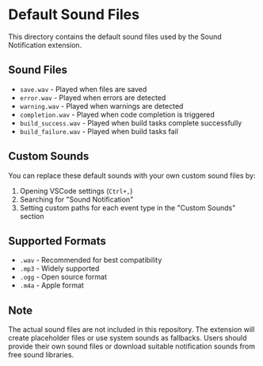 # Default Sound Files

This directory contains the default sound files used by the Sound Notification extension.

## Sound Files

- `save.wav` - Played when files are saved
- `error.wav` - Played when errors are detected
- `warning.wav` - Played when warnings are detected  
- `completion.wav` - Played when code completion is triggered
- `build_success.wav` - Played when build tasks complete successfully
- `build_failure.wav` - Played when build tasks fail

## Custom Sounds

You can replace these default sounds with your own custom sound files by:

1. Opening VSCode settings (`Ctrl+,`)
2. Searching for "Sound Notification"
3. Setting custom paths for each event type in the "Custom Sounds" section

## Supported Formats

- `.wav` - Recommended for best compatibility
- `.mp3` - Widely supported
- `.ogg` - Open source format
- `.m4a` - Apple format

## Note

The actual sound files are not included in this repository. The extension will create placeholder files or use system sounds as fallbacks. Users should provide their own sound files or download suitable notification sounds from free sound libraries.
